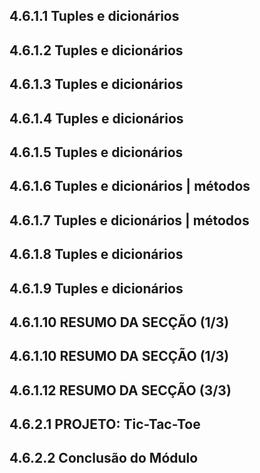 ## 4.6.1.1 Tuples e dicionários
## 4.6.1.2 Tuples e dicionários
## 4.6.1.3 Tuples e dicionários
## 4.6.1.4 Tuples e dicionários
## 4.6.1.5 Tuples e dicionários
## 4.6.1.6 Tuples e dicionários | métodos
## 4.6.1.7 Tuples e dicionários | métodos
## 4.6.1.8 Tuples e dicionários
## 4.6.1.9 Tuples e dicionários
## 4.6.1.10 RESUMO DA SECÇÃO (1/3)
## 4.6.1.10 RESUMO DA SECÇÃO (1/3)
## 4.6.1.12 RESUMO DA SECÇÃO (3/3)
## 4.6.2.1 PROJETO: Tic-Tac-Toe
## 4.6.2.2 Conclusão do Módulo
